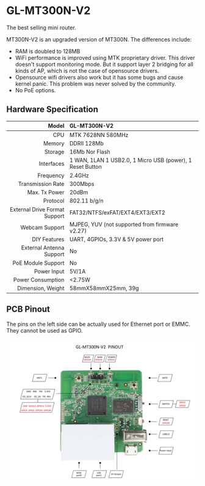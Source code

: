 # 	GL-MT300N-V2

The best selling mini router.



MT300N-V2 is an upgraded version of MT300N. The differences include:

* RAM is doubled to 128MB 
* WiFi performance is improved using MTK proprietary driver. This driver doesn't support monitoring mode. But it support layer 2 bridging for all kinds of AP, which is not the case of opensource drivers.
* Opensource wifi drivers also work but it has some bugs and cause kernel panic. This problem was never solved by the community.  
* No PoE options.



##  Hardware Specification

|                         Model | GL-MT300N-V2                             |
| ----------------------------: | :--------------------------------------- |
|                           CPU | MTK 7628NN 580MHz                        |
|                        Memory | DDRII 128Mb                              |
|                       Storage | 16Mb Nor Flash                           |
|                    Interfaces | 1 WAN, 1LAN 1 USB2.0, 1 Micro USB (power), 1 Reset Button |
|                     Frequency | 2.4GHz                                   |
|             Transmission Rate | 300Mbps                                  |
|                 Max. Tx Power | 20dBm                                    |
|                      Protocol | 802.11 b/g/n                             |
| External Drive Format Support | FAT32/NTFS/exFAT/EXT4/EXT3/EXT2          |
|                Webcam Support | MJPEG, YUV (not supported from firmware v2.27) |
|                  DIY Features | UART, 4GPIOs, 3.3V & 5V power port       |
|      External Antenna Support | No                                       |
|            PoE Module Support | No                                       |
|                   Power Input | 5V/1A                                    |
|             Power Consumption | <2.75W                                   |
|             Dimension, Weight | 58mmX58mmX25mm, 39g                      |



## PCB Pinout

The pins on the left side can be actually used for Ethernet port or EMMC. They cannot be used as GPIO.

![](src\GL-MT300N-V2_PINOUT-1.jpg)

   







